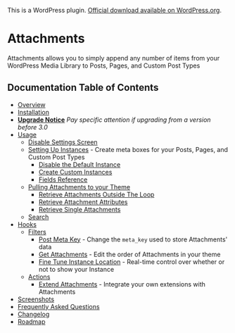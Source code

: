This is a WordPress plugin. [Official download available on WordPress.org](http://wordpress.org/extend/plugins/attachments/).

# Attachments

Attachments allows you to simply append any number of items from your WordPress Media Library to Posts, Pages, and Custom Post Types

## Documentation Table of Contents

* [Overview](overview.md)
* [Installation](installation.md)
* **[Upgrade Notice](upgrade.md)** *Pay specific attention if upgrading from a version before 3.0*
* [Usage](usage.md)
    * [Disable Settings Screen](usage.md#disable-settings-screen)
    * [Setting Up Instances](usage.md#setting-up-instances) - Create meta boxes for your Posts, Pages, and Custom Post Types
        * [Disable the Default Instance](usage.md#disable-the-default-instance)
        * [Create Custom Instances](usage.md#create-custom-instances)
        * [Fields Reference](usage.md#fields-reference)
    * [Pulling Attachments to your Theme](usage.md#pulling-attachments-to-your-theme)
        * [Retrieve Attachments Outside The Loop](usage.md#retrieve-attachments-outside-the-loop)
        * [Retrieve Attachment Attributes](usage.md#retrieve-attachment-attributes)
        * [Retrieve Single Attachments](usage.md#retrieve-single-attachments)
    * [Search](usage.md#search)
* [Hooks](hooks.md)
    * [Filters](hooks.md#filters)
        * [Post Meta Key](hooks.md#post-meta-key) - Change the `meta_key` used to store Attachments' data
        * [Get Attachments](hooks.md#get-attachments) - Edit the order of Attachments in your theme
        * [Fine Tune Instance Location](hooks.md#fine-tune-instance-location) - Real-time control over whether or not to show your Instance
    * [Actions](hooks.md#actions)
        * [Extend Attachments](hooks.md#extend-attachments) - Integrate your own extensions with Attachments
* [Screenshots](screenshots.md)
* [Frequently Asked Questions](faq.md)
* [Changelog](changelog.md)
* [Roadmap](roadmap.md)